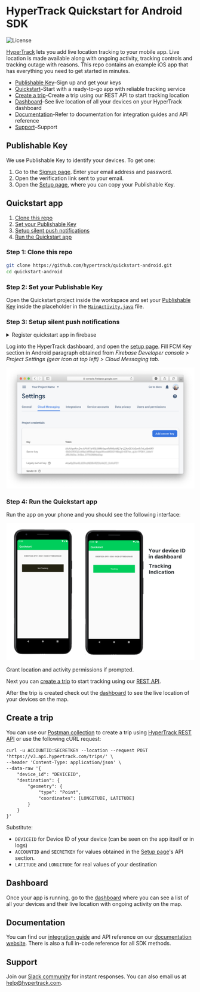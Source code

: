 # HyperTrack Quickstart for Android SDK

![License](https://img.shields.io/github/license/hypertrack/quickstart-android.svg)

[HyperTrack](https://www.hypertrack.com) lets you add live location tracking to your mobile app. Live location is made available along with ongoing activity, tracking controls and tracking outage with reasons. This repo contains an example iOS app that has everything you need to get started in minutes.

* [Publishable Key](#publishable-key)–Sign up and get your keys
* [Quickstart](#quickstart-app)–Start with a ready-to-go app with reliable tracking service
* [Create a trip](#create-a-trip)-Create a trip using our REST API to start tracking location
* [Dashboard](#dashboard)–See live location of all your devices on your HyperTrack dashboard
* [Documentation](#documentation)-Refer to documentation for integration guides and API reference
* [Support](#support)–Support

## Publishable Key

We use Publishable Key to identify your devices. To get one:
1. Go to the [Signup page](https://dashboard.hypertrack.com/signup). Enter your email address and password.
2. Open the verification link sent to your email.
3. Open the [Setup page](https://dashboard.hypertrack.com/setup), where you can copy your Publishable Key.

## Quickstart app

1. [Clone this repo](#step-1-clone-this-repo)
3. [Set your Publishable Key](#step-3-set-your-publishable-key)
4. [Setup silent push notifications](#step-4-setup-silent-push-notifications)
5. [Run the Quickstart app](#step-5-run-the-quickstart-app)

### Step 1: Clone this repo
```bash
git clone https://github.com/hypertrack/quickstart-android.git
cd quickstart-android
```

### Step 2: Set your Publishable Key

Open the Quickstart project inside the workspace and set your [Publishable Key](#publishable-key) inside the placeholder in the [`MainActivity.java`](https://github.com/hypertrack/quickstart-android/blob/758db77066ea634699787cc5aba45459a920c4e6/app/src/main/java/com/hypertrack/quickstart/MainActivity.java#L20) file.

### Step 3: Setup silent push notifications

<details>
  <summary>Register quickstart app in firebase</summary>
  <br/>
  <p>1. Goto <a href="https://console.firebase.google.com/">Firebase Console</a> and create test project (or you can reuse existing one)</p>
  <img src="Images/add-app-to-test-project.png"/>
  <p>2. Register new Android application using <code>com.hypertrack.quickstart.android.github</code> package name.</p>
  <img src="Images/register-quickstart-app.png"/>
  <p>3. Download <code>google-services.json</code> file and copy it to <code>/quickstart-java/app</code> or <code>/quickstart-kotlin/app/</code> folder.</p>
  <img src="Images/download-google-services-json.png"/>

</details>
</p>
Log into the HyperTrack dashboard, and open the <a href="https://dashboard.hypertrack.com/setup#server_device_communication">setup page</a>. Fill FCM Key section in Android paragraph obtained from <i>Firebase Developer console > Project Settings (gear icon at top left) > Cloud Messaging tab.</i></p>
<img src="Images/copy-server-key.png"/>


### Step 4: Run the Quickstart app

Run the app on your phone and you should see the following interface:

![Quickstart app](Images/On_Device.png)

Grant location and activity permissions if prompted.

Next you can [create a trip](#create-a-trip) to start tracking using our [REST API](https://docs.hypertrack.com/#references-apis).

After the trip is created check out the [dashboard](#dashboard) to see the live location of your devices on the map.

## Create a trip

You can use our [Postman collection](https://www.getpostman.com/run-collection/a2318d122f1b88fae3c1) to create a trip using [HyperTrack REST API](https://docs.hypertrack.com/#references-apis-trips-post-trips) or use the following cURL request:

```curl
curl -u ACCOUNTID:SECRETKEY --location --request POST 'https://v3.api.hypertrack.com/trips/' \
--header 'Content-Type: application/json' \
--data-raw '{
    "device_id": "DEVICEID",
    "destination": {
        "geometry": {
            "type": "Point",
            "coordinates": [LONGITUDE, LATITUDE]
        }
    }
}'
```

Substitute:
* `DEVICEID` for Device ID of your device (can be seen on the app itself or in logs)
* `ACCOUNTID` and `SECRETKEY` for values obtained in the [Setup page](https://dashboard.hypertrack.com/setup)'s API section.
* `LATITUDE` and `LONGITUDE` for real values of your destination

## Dashboard

Once your app is running, go to the [dashboard](https://dashboard.hypertrack.com/devices) where you can see a list of all your devices and their live location with ongoing activity on the map.

## Documentation

You can find our [integration guide](https://docs.hypertrack.com/#guides-sdks-android) and API reference on our [documentation website](https://docs.hypertrack.com/#references-sdks-android). There is also a full in-code reference for all SDK methods.

## Support
Join our [Slack community](https://join.slack.com/t/hypertracksupport/shared_invite/enQtNDA0MDYxMzY1MDMxLTdmNDQ1ZDA1MTQxOTU2NTgwZTNiMzUyZDk0OThlMmJkNmE0ZGI2NGY2ZGRhYjY0Yzc0NTJlZWY2ZmE5ZTA2NjI) for instant responses. You can also email us at help@hypertrack.com.
